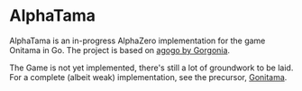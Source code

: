 # AlphaTama

AlphaTama is an in-progress AlphaZero implementation for the game Onitama in Go.
The project is based on [agogo by Gorgonia](https://github.com/gorgonia/agogo).

The Game is not yet implemented, there's still a lot of groundwork to be laid.
For a complete (albeit weak) implementation, see the precursor, [Gonitama](https://github.com/Swiddis/Gonitama).
